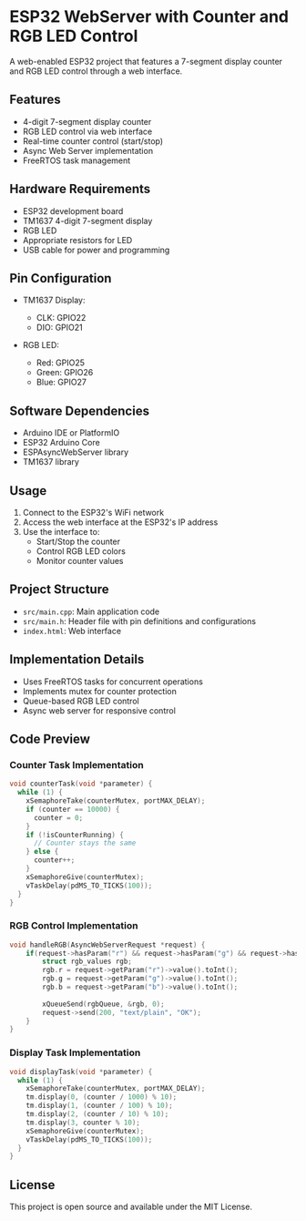 # ESP32 WebServer with Counter and RGB LED Control

A web-enabled ESP32 project that features a 7-segment display counter and RGB LED control through a web interface.

## Features

- 4-digit 7-segment display counter
- RGB LED control via web interface
- Real-time counter control (start/stop)
- Async Web Server implementation
- FreeRTOS task management

## Hardware Requirements

- ESP32 development board
- TM1637 4-digit 7-segment display
- RGB LED
- Appropriate resistors for LED
- USB cable for power and programming

## Pin Configuration

- TM1637 Display:
  - CLK: GPIO22
  - DIO: GPIO21

- RGB LED:
  - Red: GPIO25
  - Green: GPIO26
  - Blue: GPIO27

## Software Dependencies

- Arduino IDE or PlatformIO
- ESP32 Arduino Core
- ESPAsyncWebServer library
- TM1637 library

## Usage

1. Connect to the ESP32's WiFi network
2. Access the web interface at the ESP32's IP address
3. Use the interface to:
   - Start/Stop the counter
   - Control RGB LED colors
   - Monitor counter values

## Project Structure

- `src/main.cpp`: Main application code
- `src/main.h`: Header file with pin definitions and configurations
- `index.html`: Web interface

## Implementation Details

- Uses FreeRTOS tasks for concurrent operations
- Implements mutex for counter protection
- Queue-based RGB LED control
- Async web server for responsive control

## Code Preview

### Counter Task Implementation
```cpp
void counterTask(void *parameter) {
  while (1) {
    xSemaphoreTake(counterMutex, portMAX_DELAY);
    if (counter == 10000) {
      counter = 0;
    }
    if (!isCounterRunning) {
      // Counter stays the same
    } else {
      counter++;
    }
    xSemaphoreGive(counterMutex);
    vTaskDelay(pdMS_TO_TICKS(100));
  }
}
```

### RGB Control Implementation
```cpp
void handleRGB(AsyncWebServerRequest *request) {
    if(request->hasParam("r") && request->hasParam("g") && request->hasParam("b")) {
        struct rgb_values rgb;
        rgb.r = request->getParam("r")->value().toInt();
        rgb.g = request->getParam("g")->value().toInt();
        rgb.b = request->getParam("b")->value().toInt();
        
        xQueueSend(rgbQueue, &rgb, 0);
        request->send(200, "text/plain", "OK");
    }
}
```

### Display Task Implementation
```cpp
void displayTask(void *parameter) {
  while (1) {
    xSemaphoreTake(counterMutex, portMAX_DELAY);
    tm.display(0, (counter / 1000) % 10);
    tm.display(1, (counter / 100) % 10);
    tm.display(2, (counter / 10) % 10);
    tm.display(3, counter % 10);
    xSemaphoreGive(counterMutex);
    vTaskDelay(pdMS_TO_TICKS(100));
  }
}
```

## License

This project is open source and available under the MIT License.
